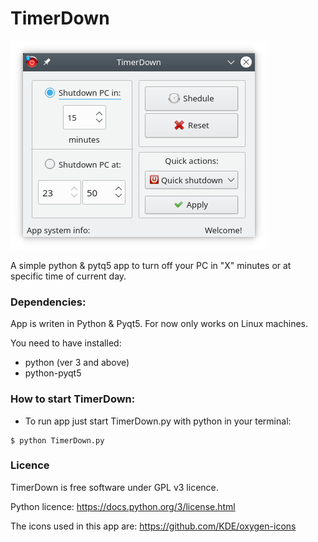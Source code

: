 # TimerDown

![TimerDown-new-UI.png](https://raw.githubusercontent.com/Pyntux/TimerDown/master/TimerDown-new-UI.png)

A simple python &amp; pytq5 app to turn off your PC in "X" minutes or at specific time of current day.


### Dependencies:

App is writen in Python & Pyqt5. For now only works on Linux machines.
 
   You need to have installed:
 
   * python (ver 3 and above)
   * python-pyqt5
   
### How to start TimerDown:

- To run app just start TimerDown.py with python in your terminal:

```
$ python TimerDown.py
```

### Licence

TimerDown is free software under GPL v3 licence.

Python licence: https://docs.python.org/3/license.html

The icons used in this app are: https://github.com/KDE/oxygen-icons
